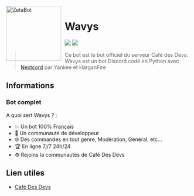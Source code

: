 <img width="150" height="150" align="left" style="float: left; margin: 0 10px 0 0;" alt="ZetaBot" src="https://cdn.discordapp.com/attachments/826802756739137546/829046002174525470/circle-cropped_7.png">  

# Wavys

[![](https://img.shields.io/discord/761541041152983050.svg?logo=discord&colorB=7289DA)](https://discord.gg/TFEDuCBXKr)
[![](https://img.shields.io/badge/paypal-donate-blue.svg)](https://paypal.me/YankeeExe)


> Ce bot est le bot officiel du serveur Café des Devs. Wavys est un bot Discord codé en Python avec [Nextcord](https://discord.js.org) par Yankee et HarganFire
## Informations

### Bot complet

A quoi sert Wavys ? :
* 💥 Un bot 100% Français
* 💯 Un communauté de développeur
* 🌐 Des commandes en tout genre, Modération, Général, etc...
* 🏆 En ligne 7j/7 24h/24 
* ⚙️ Rejoins la communautés de Café Des Devs

## Lien utiles

*   [Café Des Devs](https://discord.gg/TFEDuCBXKr)
